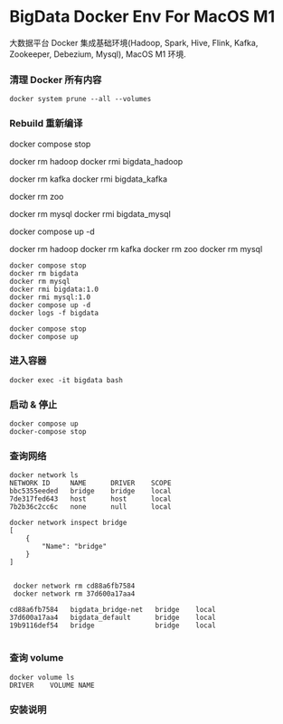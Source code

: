 
# BigData Docker Env For MacOS M1 
大数据平台 Docker 集成基础环境(Hadoop, Spark, Hive, Flink, Kafka, Zookeeper, Debezium, Mysql), MacOS M1 环境.

### 清理 Docker 所有内容
```shell
docker system prune --all --volumes 
```
### Rebuild 重新编译

docker compose stop

docker rm hadoop
docker rmi bigdata_hadoop

docker rm kafka
docker rmi bigdata_kafka

docker rm zoo

docker rm mysql
docker rmi bigdata_mysql

docker compose up -d



docker rm hadoop
docker rm kafka
docker rm zoo
docker rm mysql


```shell
docker compose stop 
docker rm bigdata
docker rm mysql
docker rmi bigdata:1.0
docker rmi mysql:1.0
docker compose up -d
docker logs -f bigdata

docker compose stop 
docker compose up 
```

###  进入容器
```shell
docker exec -it bigdata bash 
```

### 启动 & 停止  
```shell
docker compose up
docker-compose stop
```

### 查询网络
```shell
docker network ls
NETWORK ID     NAME      DRIVER    SCOPE
bbc5355eeded   bridge    bridge    local
7de317fed643   host      host      local
7b2b36c2cc6c   none      null      local

docker network inspect bridge
[
    {
        "Name": "bridge"
    }
]


 docker network rm cd88a6fb7584
 docker network rm 37d600a17aa4
 
cd88a6fb7584   bigdata_bridge-net   bridge    local
37d600a17aa4   bigdata_default      bridge    local
19b9116def54   bridge               bridge    local


```

### 查询 volume
```shell
docker volume ls
DRIVER    VOLUME NAME
```

### 安装说明

